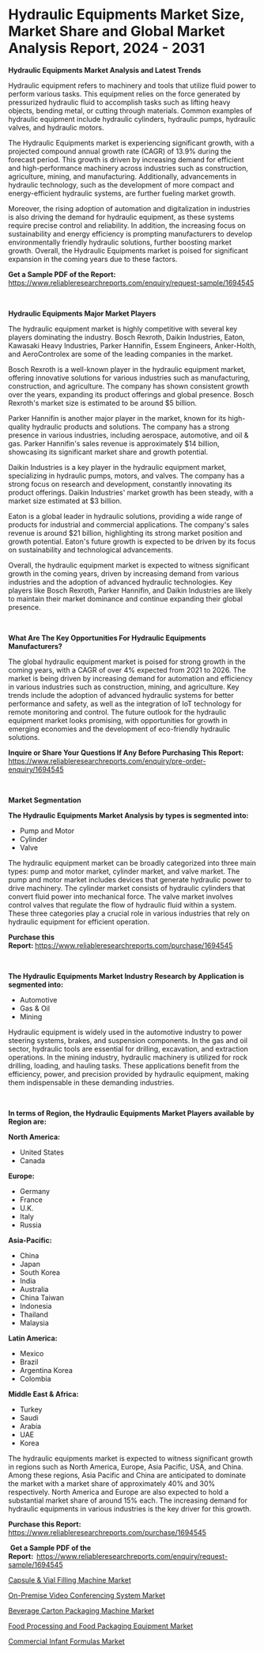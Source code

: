 <p><h1>Hydraulic Equipments Market Size, Market Share and Global Market Analysis Report, 2024 - 2031</h1></p><p><strong>Hydraulic Equipments Market Analysis and Latest Trends</strong></p>
<p><p>Hydraulic equipment refers to machinery and tools that utilize fluid power to perform various tasks. This equipment relies on the force generated by pressurized hydraulic fluid to accomplish tasks such as lifting heavy objects, bending metal, or cutting through materials. Common examples of hydraulic equipment include hydraulic cylinders, hydraulic pumps, hydraulic valves, and hydraulic motors.</p><p>The Hydraulic Equipments market is experiencing significant growth, with a projected compound annual growth rate (CAGR) of 13.9% during the forecast period. This growth is driven by increasing demand for efficient and high-performance machinery across industries such as construction, agriculture, mining, and manufacturing. Additionally, advancements in hydraulic technology, such as the development of more compact and energy-efficient hydraulic systems, are further fueling market growth.</p><p>Moreover, the rising adoption of automation and digitalization in industries is also driving the demand for hydraulic equipment, as these systems require precise control and reliability. In addition, the increasing focus on sustainability and energy efficiency is prompting manufacturers to develop environmentally friendly hydraulic solutions, further boosting market growth. Overall, the Hydraulic Equipments market is poised for significant expansion in the coming years due to these factors.</p></p>
<p><strong>Get a Sample PDF of the Report:&nbsp;</strong> <a href="https://www.reliableresearchreports.com/enquiry/request-sample/1694545">https://www.reliableresearchreports.com/enquiry/request-sample/1694545</a></p>
<p>&nbsp;</p>
<p><strong>Hydraulic Equipments Major Market Players</strong></p>
<p><p>The hydraulic equipment market is highly competitive with several key players dominating the industry. Bosch Rexroth, Daikin Industries, Eaton, Kawasaki Heavy Industries, Parker Hannifin, Essem Engineers, Anker-Holth, and AeroControlex are some of the leading companies in the market.</p><p>Bosch Rexroth is a well-known player in the hydraulic equipment market, offering innovative solutions for various industries such as manufacturing, construction, and agriculture. The company has shown consistent growth over the years, expanding its product offerings and global presence. Bosch Rexroth's market size is estimated to be around $5 billion.</p><p>Parker Hannifin is another major player in the market, known for its high-quality hydraulic products and solutions. The company has a strong presence in various industries, including aerospace, automotive, and oil & gas. Parker Hannifin's sales revenue is approximately $14 billion, showcasing its significant market share and growth potential.</p><p>Daikin Industries is a key player in the hydraulic equipment market, specializing in hydraulic pumps, motors, and valves. The company has a strong focus on research and development, constantly innovating its product offerings. Daikin Industries' market growth has been steady, with a market size estimated at $3 billion.</p><p>Eaton is a global leader in hydraulic solutions, providing a wide range of products for industrial and commercial applications. The company's sales revenue is around $21 billion, highlighting its strong market position and growth potential. Eaton's future growth is expected to be driven by its focus on sustainability and technological advancements.</p><p>Overall, the hydraulic equipment market is expected to witness significant growth in the coming years, driven by increasing demand from various industries and the adoption of advanced hydraulic technologies. Key players like Bosch Rexroth, Parker Hannifin, and Daikin Industries are likely to maintain their market dominance and continue expanding their global presence.</p></p>
<p>&nbsp;</p>
<p><strong>What Are The Key Opportunities For Hydraulic Equipments Manufacturers?</strong></p>
<p><p>The global hydraulic equipment market is poised for strong growth in the coming years, with a CAGR of over 4% expected from 2021 to 2026. The market is being driven by increasing demand for automation and efficiency in various industries such as construction, mining, and agriculture. Key trends include the adoption of advanced hydraulic systems for better performance and safety, as well as the integration of IoT technology for remote monitoring and control. The future outlook for the hydraulic equipment market looks promising, with opportunities for growth in emerging economies and the development of eco-friendly hydraulic solutions.</p></p>
<p><strong>Inquire or Share Your Questions If Any Before Purchasing This Report:</strong> <a href="https://www.reliableresearchreports.com/enquiry/pre-order-enquiry/1694545">https://www.reliableresearchreports.com/enquiry/pre-order-enquiry/1694545</a></p>
<p>&nbsp;</p>
<p><strong>Market Segmentation</strong></p>
<p><strong>The Hydraulic Equipments Market Analysis by types is segmented into:</strong></p>
<p><ul><li>Pump and Motor</li><li>Cylinder</li><li>Valve</li></ul></p>
<p><p>The hydraulic equipment market can be broadly categorized into three main types: pump and motor market, cylinder market, and valve market. The pump and motor market includes devices that generate hydraulic power to drive machinery. The cylinder market consists of hydraulic cylinders that convert fluid power into mechanical force. The valve market involves control valves that regulate the flow of hydraulic fluid within a system. These three categories play a crucial role in various industries that rely on hydraulic equipment for efficient operation.</p></p>
<p><strong>Purchase this Report:&nbsp;</strong><a href="https://www.reliableresearchreports.com/purchase/1694545">https://www.reliableresearchreports.com/purchase/1694545</a></p>
<p>&nbsp;</p>
<p><strong>The Hydraulic Equipments Market Industry Research by Application is segmented into:</strong></p>
<p><ul><li>Automotive</li><li>Gas & Oil</li><li>Mining</li></ul></p>
<p><p>Hydraulic equipment is widely used in the automotive industry to power steering systems, brakes, and suspension components. In the gas and oil sector, hydraulic tools are essential for drilling, excavation, and extraction operations. In the mining industry, hydraulic machinery is utilized for rock drilling, loading, and hauling tasks. These applications benefit from the efficiency, power, and precision provided by hydraulic equipment, making them indispensable in these demanding industries.</p></p>
<p>&nbsp;</p>
<p><strong>In terms of Region, the Hydraulic Equipments Market Players available by Region are:</strong></p>
<p>
    <p> <strong> North America: </strong>
        <ul>
            <li>United States</li>
            <li>Canada</li>
        </ul>
        </p> 
    <p> <strong> Europe: </strong>
        <ul>
            <li>Germany</li>
            <li>France</li>
            <li>U.K.</li>
            <li>Italy</li>
            <li>Russia</li>
        </ul>
        </p> 
    <p> <strong> Asia-Pacific: </strong>
        <ul>
            <li>China</li>
            <li>Japan</li>
            <li>South Korea</li>
            <li>India</li>
            <li>Australia</li>
            <li>China Taiwan</li>
            <li>Indonesia</li>
            <li>Thailand</li>
            <li>Malaysia</li>
        </ul>
        </p> 
    <p> <strong> Latin America: </strong>
        <ul>
            <li>Mexico</li>
            <li>Brazil</li>
            <li>Argentina Korea</li>
            <li>Colombia</li>
        </ul>
        </p> 
    <p> <strong> Middle East & Africa: </strong>
        <ul>
            <li>Turkey</li>
            <li>Saudi</li>
            <li>Arabia</li>
            <li>UAE</li>
            <li>Korea</li>
        </ul>
    </p>
    </p>
<p><p>The hydraulic equipments market is expected to witness significant growth in regions such as North America, Europe, Asia Pacific, USA, and China. Among these regions, Asia Pacific and China are anticipated to dominate the market with a market share of approximately 40% and 30% respectively. North America and Europe are also expected to hold a substantial market share of around 15% each. The increasing demand for hydraulic equipments in various industries is the key driver for this growth.</p></p>
<p><strong>Purchase this Report: </strong><a href="https://www.reliableresearchreports.com/purchase/1694545">https://www.reliableresearchreports.com/purchase/1694545</a></p>
<p>&nbsp;<strong>Get a Sample PDF of the Report:&nbsp;&nbsp;</strong><a href="https://www.reliableresearchreports.com/enquiry/request-sample/1694545">https://www.reliableresearchreports.com/enquiry/request-sample/1694545</a></p>
<p><strong></strong></p>
<p><p><a href="https://github.com/jsmusil/Market-Research-Report-List-2/blob/main/capsule-vial-filling-machine-market.md">Capsule & Vial Filling Machine Market</a></p><p><a href="https://issuu.com/reportprime-2/docs/on-premise-video-conferencing-system-market-size-2">On-Premise Video Conferencing System Market</a></p><p><a href="https://github.com/bmorecock/Market-Research-Report-List-2/blob/main/beverage-carton-packaging-machine-market.md">Beverage Carton Packaging Machine Market</a></p><p><a href="https://github.com/Krish2023na/Market-Research-Report-List-3/blob/main/food-processing-and-food-packaging-equipment-market.md">Food Processing and Food Packaging Equipment Market</a></p><p><a href="https://issuu.com/reportprime-2/docs/commercial-infant-formulas-market-size-2030.pptx">Commercial Infant Formulas Market</a></p></p>